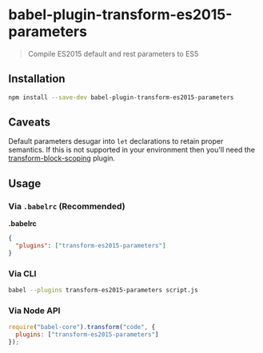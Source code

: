 # babel-plugin-transform-es2015-parameters

> Compile ES2015 default and rest parameters to ES5

## Installation

```sh
npm install --save-dev babel-plugin-transform-es2015-parameters
```

## Caveats

Default parameters desugar into `let` declarations to retain proper semantics. If this is
not supported in your environment then you'll need the
[transform-block-scoping](http://babeljs.io/docs/plugins/transform-es2015-block-scoping) plugin.

## Usage

### Via `.babelrc` (Recommended)

**.babelrc**

```json
{
  "plugins": ["transform-es2015-parameters"]
}
```

### Via CLI

```sh
babel --plugins transform-es2015-parameters script.js
```

### Via Node API

```javascript
require("babel-core").transform("code", {
  plugins: ["transform-es2015-parameters"]
});
```
